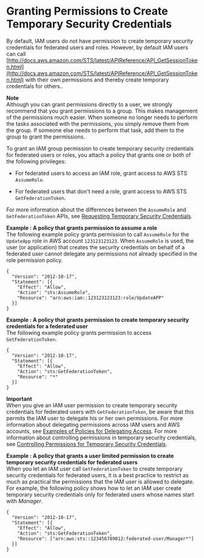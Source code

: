 # Granting Permissions to Create Temporary Security Credentials<a name="id_credentials_temp_control-access_enable-create"></a>

By default, IAM users do not have permission to create temporary security credentials for federated users and roles\. However, by default IAM users can call [http://docs.aws.amazon.com/STS/latest/APIReference/API_GetSessionToken.html](http://docs.aws.amazon.com/STS/latest/APIReference/API_GetSessionToken.html) with their own permissions and thereby create temporary credentials for others\.\.

**Note**  
Although you can grant permissions directly to a user, we strongly recommend that you grant permissions to a group\. This makes management of the permissions much easier\. When someone no longer needs to perform the tasks associated with the permissions, you simply remove them from the group\. If someone else needs to perform that task, add them to the group to grant the permissions\.

To grant an IAM group permission to create temporary security credentials for federated users or roles, you attach a policy that grants one or both of the following privileges:

+ For federated users to access an IAM role, grant access to AWS STS `AssumeRole`\.

+ <a name="para_gsy_hxg_1t"></a>For federated users that don't need a role, grant access to AWS STS `GetFederationToken`\.

 For more information about the differences between the `AssumeRole` and `GetFederationToken` APIs, see [Requesting Temporary Security Credentials](id_credentials_temp_request.md)\.

**Example : A policy that grants permission to assume a role**  
The following example policy grants permission to call `AssumeRole` for the `UpdateApp` role in AWS account `123123123123`\. When `AssumeRole` is used, the user \(or application\) that creates the security credentials on behalf of a federated user cannot delegate any permissions not already specified in the role permission policy\.   

```
{
  "Version": "2012-10-17",
  "Statement": [{
    "Effect": "Allow",
    "Action": "sts:AssumeRole",
    "Resource": "arn:aws:iam::123123123123:role/UpdateAPP"
  }]
}
```

**Example : A policy that grants permission to create temporary security credentials for a federated user**  
The following example policy grants permission to access `GetFederationToken`\.  

```
{
  "Version": "2012-10-17",
  "Statement": [{
    "Effect": "Allow",
    "Action": "sts:GetFederationToken",
    "Resource": "*"
  }]
}
```

**Important**  
When you give an IAM user permission to create temporary security credentials for federated users with `GetFederationToken`, be aware that this permits the IAM user to delegate his or her own permissions\. For more information about delegating permissions across IAM users and AWS accounts, see [Examples of Policies for Delegating Access](id_roles_create_policy-examples.md)\. For more information about controlling permissions in temporary security credentials, see [Controlling Permissions for Temporary Security Credentials](id_credentials_temp_control-access.md)\. 

**Example : A policy that grants a user limited permission to create temporary security credentials for federated users**  
When you let an IAM user call `GetFederationToken` to create temporary security credentials for federated users, it is a best practice to restrict as much as practical the permissions that the IAM user is allowed to delegate\. For example, the following policy shows how to let an IAM user create temporary security credentials only for federated users whose names start with *Manager*\.  

```
{
  "Version": "2012-10-17",
  "Statement": [{
    "Effect": "Allow",
    "Action": "sts:GetFederationToken",
    "Resource": ["arn:aws:sts::123456789012:federated-user/Manager*"]
  }]
}
```